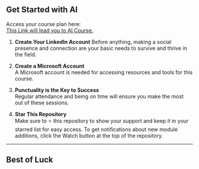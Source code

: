 ## Get Started with AI

Access your course plan here:  
[This Link will lead you to AI Course.](https://learn.microsoft.com/en-us/plans/8pkkiy5x76oy7y?tab=tab-created&learnerGroupId=7c5b8ec9-8ada-4bab-aca4-cc9d556d1b47&wt.mc_id=studentamb_391519)



1. **Create Your LinkedIn Account**
   Before anything, making a social presence and connection are your basic needs to survive and thrive in the field.
   
2. **Create a Microsoft Account**  
   A Microsoft account is needed for accessing resources and tools for this course.

3. **Punctuality is the Key to Success**  
   Regular attendance and being on time will ensure you make the most out of these sessions.

4. **Star This Repository**  
   Make sure to ⭐️ this repository to show your support and keep it in your starred list for easy access. To get notifications about new module additions, click the Watch button at the top of the repository.

---
## Best of Luck 
